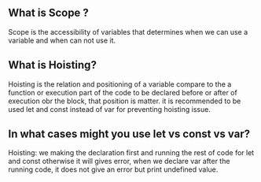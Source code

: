 ## What is Scope ?
Scope is the accessibility of variables that determines when
we can use a variable and when can not use it.

## What is Hoisting?
Hoisting is the relation and positioning of a variable compare to the a function or execution part of the code to be declared before or after of execution obr 
the block, that position is matter.
it is recommended to be used let and const instead of var for preventing hoisting issue.

## In what cases might you use let vs const vs var?
Hoisting: we making the declaration first and running the rest of code for let and const otherwise it will gives error,
when we declare var after the running code, it does not give an error but print undefined value.